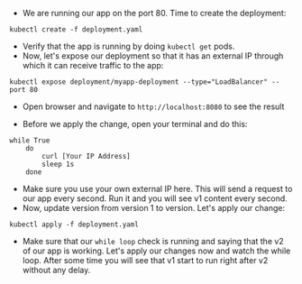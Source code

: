 * We are running our app on the port 80. Time to create the deployment:
```
kubectl create -f deployment.yaml

```
* Verify that the app is running by doing `kubectl get` pods. 
* Now, let's expose our deployment so that it has an external IP through which it can receive traffic to the app:
```
kubectl expose deployment/myapp-deployment --type="LoadBalancer" --port 80
```
* Open browser and navigate to `http://localhost:8080` to see the result

* Before we apply the change, open your terminal and do this:
```
while True
    do
        curl [Your IP Address]
        sleep 1s
    done
```
* Make sure you use your own external IP here. This will send a request to our app every second. Run it and you will see v1 content every second.
* Now, update version from version 1 to version. Let's apply our change:
```
kubectl apply -f deployment.yaml
```
* Make sure that our `while loop` check is running and saying that the v2 of our app is working. Let's apply our changes now and watch the while loop. After some time you will see that v1 start to run right after v2 without any delay.

